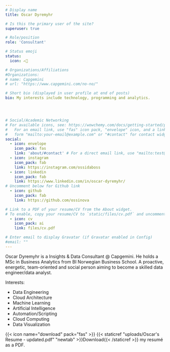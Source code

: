 ```yaml
---
# Display name
title: Oscar Dyremyhr

# Is this the primary user of the site?
superuser: true

# Role/position
role: 'Consultant'

# Status emoji
status:
  icon: ✍🏼

# Organizations/Affiliations
#Organizations:
# name: Capgemini
# url: "https://www.capgemini.com/no-no/"

# Short bio (displayed in user profile at end of posts)
bio: My interests include technology, programming and analytics.




# Social/Academic Networking
# For available icons, see: https://wowchemy.com/docs/getting-started/page-builder/#icons
#   For an email link, use "fas" icon pack, "envelope" icon, and a link in the
#   form "mailto:your-email@example.com" or "#contact" for contact widget.
social:
  - icon: envelope
    icon_pack: fas
    link: 'about/#contact' # For a direct email link, use "mailto:test@example.org".
  - icon: instagram
    icon_pack: fab
    link: https://instagram.com/ossidaboss
  - icon: linkedin
    icon_pack: fab
    link: https://www.linkedin.com/in/oscar-dyremyhr/
# Uncomment below for Github link
  - icon: github
    icon_pack: fab
    link: https://github.com/ossinova

# Link to a PDF of your resume/CV from the About widget.
# To enable, copy your resume/CV to `static/files/cv.pdf` and uncomment the lines below.
  - icon: cv
    icon_pack: ai
    link: files/cv.pdf

# Enter email to display Gravatar (if Gravatar enabled in Config)
#email: ""
---
```


Oscar Dyremyhr is a Insights & Data Consultant @ Capgemini. He holds a MSc in Business Analytics from BI Norwegian Business School. A proactive, energetic, team-oriented and social person aiming to become a skilled data engineer/data analyst.

Interests:
- Data Engineering
- Cloud Architecture
- Machine Learning
- Artificial Intelligence
- Automation/Scripting
- Cloud Computing
- Data Visualization

{{< icon name="download" pack="fas" >}} {{< staticref "uploads/Oscar's Resume - updated.pdf" "newtab" >}}Download{{< /staticref >}} my resumé as a PDF.
